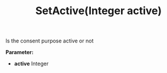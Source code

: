 ﻿---
uid: crmscript_ref_NSConsentPurpose_SetActive
title: SetActive(Integer active)
intellisense: NSConsentPurpose.SetActive
keywords: NSConsentPurpose, GetActive
so.topic: reference
---

Is the consent purpose active or not

**Parameter:** 
 - **active** Integer

